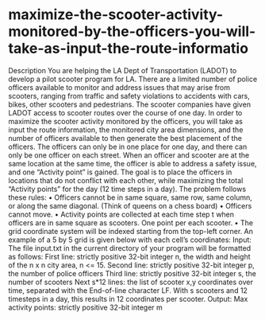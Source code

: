 # maximize-the-scooter-activity-monitored-by-the-officers-you-will-take-as-input-the-route-informatio
Description
You are helping the LA Dept of Transportation (LADOT) to develop a pilot scooter program for LA. There are a limited number of police officers available to monitor and address issues that may arise from scooters, ranging from traffic and safety violations to accidents with cars, bikes, other scooters and pedestrians. The scooter companies have given LADOT access to scooter routes over the course of one day. In order to maximize the scooter activity monitored by the officers, you will take as input the route information, the monitored city area dimensions, and the number of officers available to then generate the best placement of the officers. The officers can only be in one place for one day, and there can only be one officer on each street. When an officer and scooter are at the same location at the same time, the officer is able to address a safety issue, and one “Activity point” is gained. The goal is to place the officers in locations that do not conflict with each other, while maximizing the total “Activity points” for the day (12 time steps in a day). The problem follows these rules:
• Officers cannot be in same square, same row, same column, or along the same diagonal. (Think of queens on a chess board)
• Officers cannot move.
• Activity points are collected at each time step t when officers are in same square as scooters. One point per each scooter.
• The grid coordinate system will be indexed starting from the top-left corner. An example of a 5 by 5 grid is given below with each cell’s coordinates:
Input: The file input.txt in the current directory of your program will be formatted as follows:
First line: strictly positive 32-bit integer n, the width and height of the n x n city area, n <= 15. Second line: strictly positive 32-bit integer p, the number of police officers
Third line: strictly positive 32-bit integer s, the number of scooters
Next s*12 lines: the list of scooter x,y coordinates over time, separated with the End-of-line character LF. With s scooters and 12 timesteps in a day, this results in 12 coordinates per scooter.
Output:
Max activity points: strictly positive 32-bit integer m
